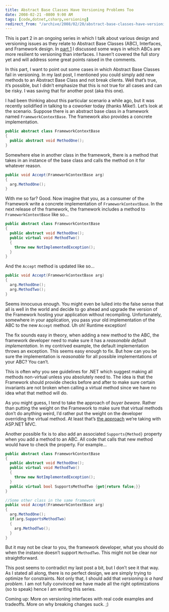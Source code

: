 ```yaml
---
title: Abstract Base Classes Have Versioning Problems Too
date: 2008-02-21 -0800 9:00 AM
tags: [code,dotnet,csharp,versioning]
redirect_from: "/archive/2008/02/20/abstract-base-classes-have-versioning-problems-too.aspx/"
---
```


This is part 2 in an ongoing series in which I talk about various design
and versioning issues as they relate to Abstract Base Classes (ABC),
Interfaces, and Framework design. In [part
1](https://haacked.com/archive/2008/02/21/versioning-issues-with-abstract-base-classes-and-interfaces.aspx#66512 "Versioning Issues With Abstract Base Classes and Interfaces")
I discussed some ways in which ABCs are more resilient to versioning
than interfaces. I haven’t covered the full story yet and will address
some great points raised in the comments.

In this part, I want to point out some cases in which Abstract Base
Classes fail in versioning. In my last post, I mentioned you could
simply add new methods to an Abstract Base Class and not break clients.
Well that’s true, it’s possible, but I didn’t emphasize that this is not
true for all cases and can be risky. I was saving that for another post
(aka this one).

I had been thinking about this particular scenario a while ago, but it
was recently solidified in talking to a coworker today (thanks Mike!).
Let’s look at the scenario. Suppose there is an abstract base class in a
framework named `FrameworkContextBase`. The framework also provides a
concrete implementation.

```csharp
public abstract class FrameworkContextBase
{
  public abstract void MethodOne();
}
```

Somewhere else in another class in the framework, there is a method that
takes in an instance of the base class and calls the method on it for
whatever reason.

```csharp
public void Accept(FrameworkContextBase arg)
{
  arg.MethodOne();
}
```

With me so far? Good. Now imagine that you, as a consumer of the
Framework write a concrete implementation of `FrameworkContextBase`. In
the next release of the framework, the framework includes a method to
`FrameworkContextBase` like so...

```csharp
public abstract class FrameworkContextBase
{
  public abstract void MethodOne();
  public virtual void MethodTwo()
  {
    throw new NotImplementedException();
  }
}
```

And the `Accept` method is updated like so...

```csharp
public void Accept(FrameworkContextBase arg)
{
  arg.MethodOne();
  arg.MethodTwo();
}
```

Seems innocuous enough. You might even be lulled into the false sense
that all is well in the world and decide to go ahead and upgrade the
version of the Framework hosting your application without recompiling.
Unfortunately, somewhere in your application, you pass your old
implementation of the ABC to the new `Accept` method. Uh oh! Runtime
exception!

The fix sounds easy in theory, when adding a new method to the ABC, the
framework developer need to make sure it has a *reasonable default
implementation*. In my contrived example, the default implementation
throws an exception. This seems easy enough to fix. But how can you be
sure the implementation is *reasonable* for all possible implementations
of your ABC? You can’t.

This is often why you see guidelines for .NET which suggest making all
methods non-virtual unless you absolutely need to. The idea is that the
Framework should provide checks before and after to make sure certain
invariants are not broken when calling a virtual method since we have no
idea what that method will do.

As you might guess, I tend to take the approach of *buyer beware*.
Rather than putting the weight on the Framework to make sure that
virtual methods don’t do anything weird, I’d rather put the weight on
the developer overriding the virtual method. At least that’s [the
approach](http://weblogs.asp.net/leftslipper/archive/2007/12/10/asp-net-mvc-design-philosophy.aspx "ASP.NET MVC Design Philosophy")
we’re taking with ASP.NET MVC.

Another possible fix is to also add an associated `Supports{Method}`
property when you add a method to an ABC. All code that calls that new
method would have to check the property. For example...

```csharp
public abstract class FrameworkContextBase
{
  public abstract void MethodOne();
  public virtual void MethodTwo()
  {
    throw new NotImplementedException();
  }
  public virtual bool SupportsMethodTwo {get{return false;}}
}

//Some other class in the same framework
public void Accept(FrameworkContextBase arg)
{
  arg.MethodOne();
  if(arg.SupportsMethodTwo)
  {
    arg.MethodTwo();
  }
}
```

But it may not be clear to you, the framework developer, what you should
do when the instance doesn’t support `MethodTwo`. This might not be
clear nor straightforward.

This post seems to contradict my last post a bit, but I don’t see it
that way. As I stated all along, there is no perfect design, we are
simply trying to optimize for constraints. Not only that, I should add
that *versioning is a hard problem*. I am not fully convinced we have
made all the right optimizations (so to speak) hence I am writing this
series.

Coming up: More on versioning interfaces with real code examples and
tradeoffs. More on why breaking changes suck. ;)

